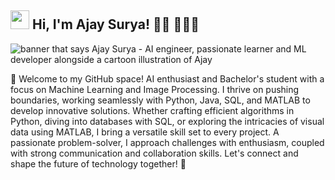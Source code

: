 <h2><img src="https://emojis.slackmojis.com/emojis/images/1531849430/4246/blob-sunglasses.gif?1531849430" width="30"/> Hi, I'm Ajay Surya! 👋🏾 👩🏾‍💻</h2>
<img src="https://raw.githubusercontent.com/M0nica/M0nica/master/gh-header-image-cropped.png" alt="banner that says Ajay Surya - AI engineer, passionate learner and ML developer alongside a cartoon illustration of Ajay">

🚀 Welcome to my GitHub space! AI enthusiast and Bachelor's student with a focus on Machine Learning and Image Processing. I thrive on pushing boundaries, working seamlessly with Python, Java, SQL, and MATLAB to develop innovative solutions. Whether crafting efficient algorithms in Python, diving into databases with SQL, or exploring the intricacies of visual data using MATLAB, I bring a versatile skill set to every project. A passionate problem-solver, I approach challenges with enthusiasm, coupled with strong communication and collaboration skills. Let's connect and shape the future of technology together! 🌟
